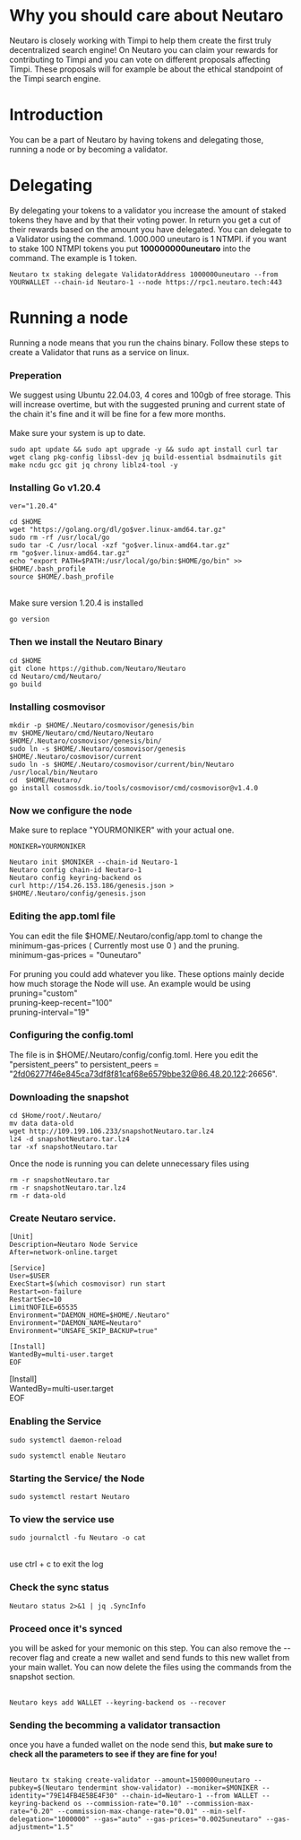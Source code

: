 # Why you should care about Neutaro
Neutaro is closely working with Timpi to help them create the first truly decentralized search engine! On Neutaro you can claim your rewards for contributing to Timpi and you can vote on different proposals affecting Timpi. These proposals will for example be about the ethical standpoint of the Timpi search engine.

# Introduction
You can be a part of Neutaro by having tokens and delegating those, running a node or by becoming a validator.

# Delegating
By delegating your tokens to a validator you increase the amount of staked tokens they have and by that their voting power. In return you get a cut of their rewards based on the amount you have delegated. You can delegate to a Validator using the command. 1.000.000 uneutaro is 1 NTMPI. if you want to stake 100 NTMPI tokens you put **100000000uneutaro** into the command. The example is 1 token.

```shell
Neutaro tx staking delegate ValidatorAddress 1000000uneutaro --from YOURWALLET --chain-id Neutaro-1 --node https://rpc1.neutaro.tech:443
```

# Running a node
Running a node means that you run the chains binary. Follow these steps to create a Validator that runs as a service on linux.

### Preperation
We suggest using Ubuntu 22.04.03, 4 cores and 100gb of free storage. This will increase overtime, but with the suggested pruning and current state of the chain it's fine and it will be fine for a few more months. <br>
<br>
Make sure your system is up to date. <br>
```shell
sudo apt update && sudo apt upgrade -y && sudo apt install curl tar wget clang pkg-config libssl-dev jq build-essential bsdmainutils git make ncdu gcc git jq chrony liblz4-tool -y
```

### Installing Go v1.20.4
```shell
ver="1.20.4"

cd $HOME
wget "https://golang.org/dl/go$ver.linux-amd64.tar.gz"
sudo rm -rf /usr/local/go
sudo tar -C /usr/local -xzf "go$ver.linux-amd64.tar.gz"
rm "go$ver.linux-amd64.tar.gz"
echo "export PATH=$PATH:/usr/local/go/bin:$HOME/go/bin" >> $HOME/.bash_profile
source $HOME/.bash_profile
```
<br>
Make sure version 1.20.4 is installed <br>

```shell
go version
```

### Then we install the Neutaro Binary
```shell
cd $HOME
git clone https://github.com/Neutaro/Neutaro
cd Neutaro/cmd/Neutaro/
go build
```

### Installing cosmovisor
```shell
mkdir -p $HOME/.Neutaro/cosmovisor/genesis/bin
mv $HOME/Neutaro/cmd/Neutaro/Neutaro $HOME/.Neutaro/cosmovisor/genesis/bin/
sudo ln -s $HOME/.Neutaro/cosmovisor/genesis $HOME/.Neutaro/cosmovisor/current
sudo ln -s $HOME/.Neutaro/cosmovisor/current/bin/Neutaro /usr/local/bin/Neutaro
cd  $HOME/Neutaro/
go install cosmossdk.io/tools/cosmovisor/cmd/cosmovisor@v1.4.0
```

### Now we configure the node
Make sure to replace "YOURMONIKER" with your actual one.
```shell
MONIKER=YOURMONIKER
```
```shell
Neutaro init $MONIKER --chain-id Neutaro-1
Neutaro config chain-id Neutaro-1
Neutaro config keyring-backend os
curl http://154.26.153.186/genesis.json > $HOME/.Neutaro/config/genesis.json
```
### Editing the app.toml file
You can edit the file $HOME/.Neutaro/config/app.toml to change the minimum-gas-prices ( Currently most use 0 ) and the pruning. <br>
minimum-gas-prices = "0uneutaro" <br>
<br>
For pruning you could add whatever you like. These options mainly decide how much storage the Node will use. An example would be using<br>
pruning="custom" <br>
pruning-keep-recent="100" <br>
pruning-interval="19" <br>

### Configuring the config.toml
The file is in $HOME/.Neutaro/config/config.toml. Here you edit the "persistent_peers" to persistent_peers = "2fd06277f46e845ca73df8f81caf68e6579bbe32@86.48.20.122:26656". <br>

### Downloading the snapshot
```shell
cd $Home/root/.Neutaro/
mv data data-old
wget http://109.199.106.233/snapshotNeutaro.tar.lz4
lz4 -d snapshotNeutaro.tar.lz4
tar -xf snapshotNeutaro.tar
```
Once the node is running you can delete unnecessary files using
```shell
rm -r snapshotNeutaro.tar
rm -r snapshotNeutaro.tar.lz4
rm -r data-old
```

### Create Neutaro service.
```shell
[Unit]
Description=Neutaro Node Service
After=network-online.target

[Service]
User=$USER
ExecStart=$(which cosmovisor) run start
Restart=on-failure
RestartSec=10
LimitNOFILE=65535
Environment="DAEMON_HOME=$HOME/.Neutaro"
Environment="DAEMON_NAME=Neutaro"
Environment="UNSAFE_SKIP_BACKUP=true"

[Install]
WantedBy=multi-user.target
EOF
```

[Install]<br>
WantedBy=multi-user.target<br>
EOF <br>
### Enabling the Service
```shell
sudo systemctl daemon-reload
```
```shell
sudo systemctl enable Neutaro
```

### Starting the Service/ the Node
```shell
sudo systemctl restart Neutaro
```
### To view the service use
```shell
sudo journalctl -fu Neutaro -o cat
```
<br>
use ctrl + c to exit the log

### Check the sync status
```shell
Neutaro status 2>&1 | jq .SyncInfo
```

### **Proceed once it's synced**
you will be asked for your memonic on this step. You can also remove the --recover flag and create a new wallet and send funds to this new wallet from your main wallet. You can now delete the files using the commands from the snapshot section. <br>
<br>
```shell
Neutaro keys add WALLET --keyring-backend os --recover
```

### Sending the becomming a validator transaction
once you have a funded wallet on the node send this, **__but make sure to check all the parameters to see if they are fine for you!__** <br>
<br>
```shell
Neutaro tx staking create-validator --amount=1500000uneutaro --pubkey=$(Neutaro tendermint show-validator) --moniker=$MONIKER --identity="79E14FB4E5BE4F30" --chain-id=Neutaro-1 --from WALLET --keyring-backend os --commission-rate="0.10" --commission-max-rate="0.20" --commission-max-change-rate="0.01" --min-self-delegation="1000000" --gas="auto" --gas-prices="0.0025uneutaro" --gas-adjustment="1.5"
```
